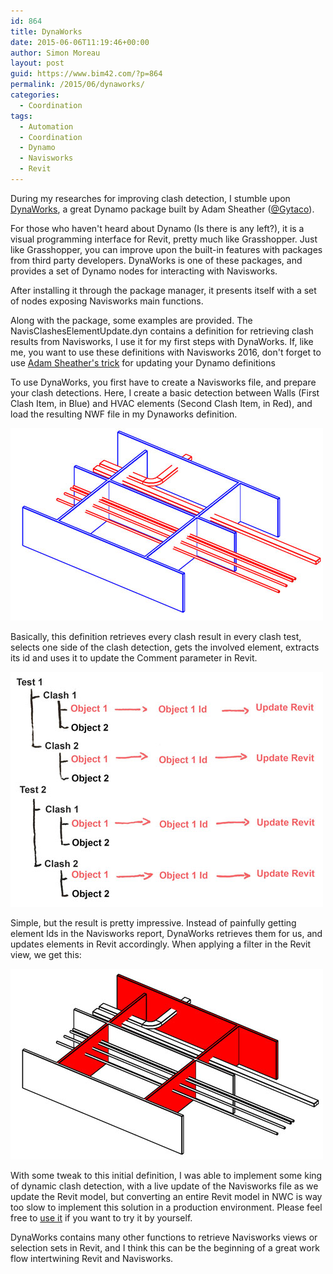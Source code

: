 ```yaml
---
id: 864
title: DynaWorks
date: 2015-06-06T11:19:46+00:00
author: Simon Moreau
layout: post
guid: https://www.bim42.com/?p=864
permalink: /2015/06/dynaworks/
categories:
  - Coordination
tags:
  - Automation
  - Coordination
  - Dynamo
  - Navisworks
  - Revit
---
```

During my researches for improving clash detection, I stumble upon [DynaWorks](http://stuffandbims.blogspot.fr/2014/10/dynaworks-is-here-navisworks-library.html), a great Dynamo package built by Adam Sheather ([@Gytaco](https://twitter.com/Gytaco)).

For those who haven't heard about Dynamo (Is there is any left?), it is a visual programming interface for Revit, pretty much like Grasshopper. Just like Grasshopper, you can improve upon the built-in features with packages from third party developers. DynaWorks is one of these packages, and provides a set of Dynamo nodes for interacting with Navisworks.

After installing it through the package manager, it presents itself with a set of nodes exposing Navisworks main functions.

Along with the package, some examples are provided. The NavisClashesElementUpdate.dyn contains a definition for retrieving clash results from Navisworks, I use it for my first steps with DynaWorks. If, like me, you want to use these definitions with Navisworks 2016, don't forget to use [Adam Sheather's trick](http://stuffandbims.blogspot.fr/2015/05/dynaworks16-release.html) for updating your Dynamo definitions

To use DynaWorks, you first have to create a Navisworks file, and prepare your clash detections. Here, I create a basic detection between Walls (First Clash Item, in Blue) and HVAC elements (Second Clash Item, in Red), and load the resulting NWF file in my Dynaworks definition.

![TestSelection](/assets/2015/06/TestSelection.jpg)

Basically, this definition retrieves every clash result in every clash test, selects one side of the clash detection, gets the involved element, extracts its id and uses it to update the Comment parameter in Revit.

![process](/assets/2015/06/process.jpg)

Simple, but the result is pretty impressive. Instead of painfully getting element Ids in the Navisworks report, DynaWorks retrieves them for us, and updates elements in Revit accordingly. When applying a filter in the Revit view, we get this:

![result](/assets/2015/06/result.jpg)

With some tweak to this initial definition, I was able to implement some king of dynamic clash detection, with a live update of the Navisworks file as we update the Revit model, but converting an entire Revit model in NWC is way too slow to implement this solution in a production environment. Please feel free to [use it](https://bitbucket.org/simonmoreau/clashdetective/downloads/NavisClashesElementUpdateDynamicaly.dyn) if you want to try it by yourself.

DynaWorks contains many other functions to retrieve Navisworks views or selection sets in Revit, and I think this can be the beginning of a great work flow intertwining Revit and Navisworks.